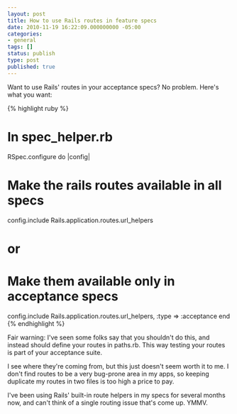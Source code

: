 ```yaml
---
layout: post
title: How to use Rails routes in feature specs
date: 2010-11-19 16:22:09.000000000 -05:00
categories:
- general
tags: []
status: publish
type: post
published: true
---
```

Want to use Rails' routes in your acceptance specs? No problem. Here's what you
want:

{% highlight ruby %}
# In spec_helper.rb

RSpec.configure do |config|
  # Make the rails routes available in all specs
  config.include Rails.application.routes.url_helpers
  # or
  # Make them available only in acceptance specs
  config.include Rails.application.routes.url_helpers, :type => :acceptance
end
{% endhighlight %}

Fair warning: I've seen some folks say that you shouldn't do this, and instead
should define your routes in paths.rb. This way testing your routes is part of
your acceptance suite.

I see where they're coming from, but this just doesn't seem worth it to me. I
don't find routes to be a very bug-prone area in my apps, so keeping duplicate
my routes in two files is too high a price to pay.

I've been using Rails' built-in route helpers in my specs for several months
now, and can't think of a single routing issue that's come up. YMMV.
